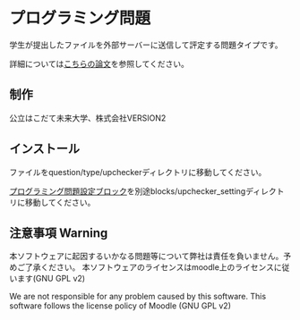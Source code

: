 # プログラミング問題

学生が提出したファイルを外部サーバーに送信して評定する問題タイプです。

詳細については[こちらの論文](doc/paper.pdf)を参照してください。

## 制作

公立はこだて未来大学、株式会社VERSION2

## インストール

ファイルをquestion/type/upcheckerディレクトリに移動してください。

[プログラミング問題設定ブロック](https://github.com/VERSION2-Inc/moodle-block_upchecker_setting)を別途blocks/upchecker_settingディレクトリに移動してください。

## 注意事項 Warning

本ソフトウェアに起因するいかなる問題等について弊社は責任を負いません。予めご了承ください。 本ソフトウェアのライセンスはmoodle上のライセンスに従います(GNU GPL v2)

We are not responsible for any problem caused by this software. This software follows the license policy of Moodle (GNU GPL v2)
